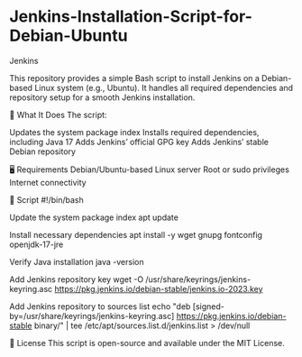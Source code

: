 # Jenkins-Installation-Script-for-Debian-Ubuntu
Jenkins

This repository provides a simple Bash script to install Jenkins on a Debian-based Linux system (e.g., Ubuntu). It handles all required dependencies and repository setup for a smooth Jenkins installation.

🧰 What It Does
The script:

Updates the system package index
Installs required dependencies, including Java 17
Adds Jenkins’ official GPG key
Adds Jenkins’ stable Debian repository

🖥️ Requirements
Debian/Ubuntu-based Linux server
Root or sudo privileges
Internet connectivity

📄 Script
#!/bin/bash

Update the system package index
apt update

Install necessary dependencies
apt install -y wget gnupg fontconfig openjdk-17-jre

Verify Java installation
java -version

Add Jenkins repository key
wget -O /usr/share/keyrings/jenkins-keyring.asc https://pkg.jenkins.io/debian-stable/jenkins.io-2023.key

Add Jenkins repository to sources list
echo "deb [signed-by=/usr/share/keyrings/jenkins-keyring.asc] https://pkg.jenkins.io/debian-stable binary/" | tee /etc/apt/sources.list.d/jenkins.list > /dev/null

📜 License
This script is open-source and available under the MIT License.
